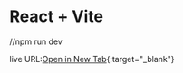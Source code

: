 # React + Vite

//npm run dev

live URL:[Open in New Tab](https://grand-florentine-203333.netlify.app/){:target="\_blank"}
